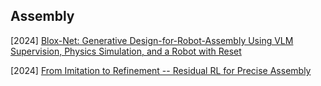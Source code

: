 ## Assembly

[2024] [Blox-Net: Generative Design-for-Robot-Assembly Using VLM Supervision, Physics Simulation, and a Robot with Reset](https://arxiv.org/abs/2409.17126)

[2024] [From Imitation to Refinement -- Residual RL for Precise Assembly](https://arxiv.org/abs/2407.16677)